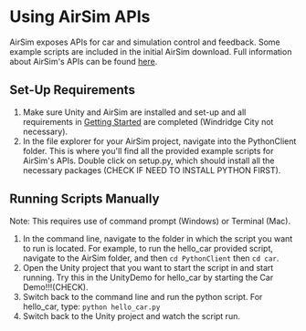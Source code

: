 # Using AirSim APIs
AirSim exposes APIs for car and simulation control and feedback. Some example scripts are included in the initial AirSim download. Full information about AirSim's APIs can be found [here](https://github.com/Microsoft/AirSim/blob/master/docs/apis.md).

## Set-Up Requirements

1. Make sure Unity and AirSim are installed and set-up and all requirements in [Getting Started](https://github.com/p-misner/VirtualRealityDrivingSim/blob/master/README.md) are completed (Windridge City not necessary).
2. In the file explorer for your AirSim project, navigate into the PythonClient folder. This is where you'll find all the provided example scripts for AirSim's APIs. Double click on setup.py, which should install all the necessary packages (CHECK IF NEED TO INSTALL PYTHON FIRST).

## Running Scripts Manually
Note: This requires use of command prompt (Windows) or Terminal (Mac).

1. In the command line, navigate to the folder in which the script you want to run is located. For example, to run the hello_car provided script, navigate to the AirSim folder, and then `cd PythonClient` then `cd car`.
2. Open the Unity project that you want to start the script in and start running. Try this in the UnityDemo for hello_car by starting the Car Demo!!!(CHECK). 
3. Switch back to the command line and run the python script. For hello_car, type: `python hello_car.py`
4. Switch back to the Unity project and watch the script run. 
